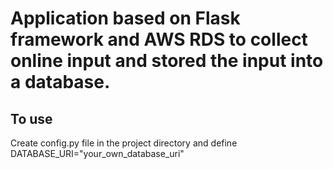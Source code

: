 # Application based on Flask framework and AWS RDS to collect online input and stored the input into a database.

## To use
Create config.py file in the project directory and define DATABASE_URI="your_own_database_uri"
